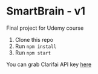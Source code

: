 # SmartBrain - v1

Final project for Udemy course

1. Clone this repo
2. Run `npm install`
3. Run `npm start`

You can grab Clarifai API key [here](https://www.clarifai.com/)
